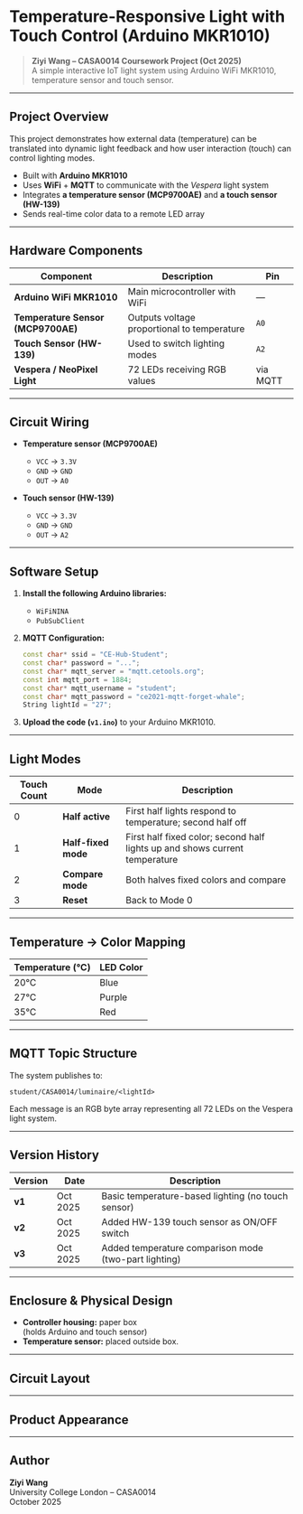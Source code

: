# Temperature-Responsive Light with Touch Control (Arduino MKR1010)

> **Ziyi Wang – CASA0014 Coursework Project (Oct 2025)**  
> A simple interactive IoT light system using Arduino WiFi MKR1010, temperature sensor and touch sensor.

---

## Project Overview

This project demonstrates how external data (temperature) can be translated into dynamic light feedback and how user interaction (touch) can control lighting modes.

- Built with **Arduino MKR1010**
- Uses **WiFi** + **MQTT** to communicate with the *Vespera* light system
- Integrates **a temperature sensor (MCP9700AE)** and **a touch sensor (HW-139)**
- Sends real-time color data to a remote LED array

---

## Hardware Components

| Component | Description | Pin |
|------------|--------------|-----|
| **Arduino WiFi MKR1010** | Main microcontroller with WiFi | — |
| **Temperature Sensor (MCP9700AE)** | Outputs voltage proportional to temperature | `A0` |
| **Touch Sensor (HW-139)** | Used to switch lighting modes | `A2` |
| **Vespera / NeoPixel Light** | 72 LEDs receiving RGB values | via MQTT |

---

## Circuit Wiring

- **Temperature sensor (MCP9700AE)**
  - `VCC` → `3.3V`
  - `GND` → `GND`
  - `OUT` → `A0`

- **Touch sensor (HW-139)**
  - `VCC` → `3.3V`
  - `GND` → `GND`
  - `OUT` → `A2`

---

## Software Setup

1. **Install the following Arduino libraries:**
   - `WiFiNINA`
   - `PubSubClient`

2. **MQTT Configuration:**
   ```cpp
   const char* ssid = "CE-Hub-Student";
   const char* password = "...";
   const char* mqtt_server = "mqtt.cetools.org";
   const int mqtt_port = 1884;
   const char* mqtt_username = "student";
   const char* mqtt_password = "ce2021-mqtt-forget-whale";
   String lightId = "27";
   ```

3. **Upload the code (`v1.ino`)** to your Arduino MKR1010.

---

## Light Modes

| Touch Count | Mode | Description |
|--------------|------|-------------|
| 0 | **Half active** | First half lights respond to temperature; second half off |
| 1 | **Half-fixed mode** | First half fixed color; second half lights up and shows current temperature |
| 2 | **Compare mode** | Both halves fixed colors and compare |
| 3 | **Reset** | Back to Mode 0 |

---

## Temperature → Color Mapping

| Temperature (°C) | LED Color |
|------------------|------------|
| 20°C | Blue |
| 27°C | Purple |
| 35°C | Red |

---

## MQTT Topic Structure

The system publishes to:
```
student/CASA0014/luminaire/<lightId>
```
Each message is an RGB byte array representing all 72 LEDs on the Vespera light system.

---

## Version History

| Version | Date | Description |
|----------|------|-------------|
| **v1** | Oct 2025 | Basic temperature-based lighting (no touch sensor) |
| **v2** | Oct 2025 | Added HW-139 touch sensor as ON/OFF switch |
| **v3** | Oct 2025 | Added temperature comparison mode (two-part lighting) |

---

## Enclosure & Physical Design

- **Controller housing:** paper box  
  (holds Arduino and touch sensor)
- **Temperature sensor:** placed outside box.

---

## Circuit Layout

---

## Product Appearance

---

## Author

**Ziyi Wang**  
University College London – CASA0014  
October 2025
